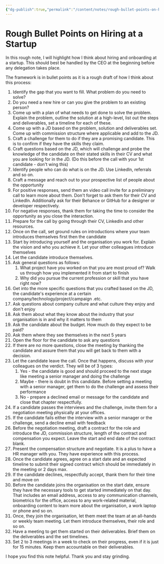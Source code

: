 ```yaml
---
{"dg-publish":true,"permalink":"/content/notes/rough-bullet-points-on-hiring-at-a-startup/","noteIcon":"2"}
---
```


# Rough Bullet Points on Hiring at a Startup

In this rough note, I will highlight how I think about hiring and onboarding at a startup. This should best be handled by the CEO at the beginning before any delegation takes place. 

The framework is in bullet points as it is a rough draft of how I think about this process:

1. Identify the gap that you want to fill. What problem do you need to solve?
2. Do you need a new hire or can you give the problem to an existing person?
3. Come up with a plan of what needs to get done to solve the problem. Explain the problem, outline the solution at a high-level, list out the steps and deliverables, set a timeline for each of these.
4. Come up with a JD based on the problem, solution and deliverables set. Come up with commission structure where applicable and add to the JD.
5. Craft a challenge for them to do if they are a promising candidate. This is to confirm if they have the skills they claim.
6. Craft questions based on the JD, which will challenge and probe the knowledge of the candidate on their stated skills in their CV  and what you are looking for in the JD. (Do this before the call with your 1st candidate - don't wing this)
7. Identify people who can do what is on the JD. Use LinkedIn, referrals and so on.
8. Craft a message and reach out to your prospective list of people about the opportunity
9. For positive responses, send them an video call invite for a preliminary call to learn more about them. Don't forget to ask them for their CV and LinkedIn. Additionally ask for their Behance or GitHub for a designer or developer respectively.
10. For negative responses, thank them for taking the time to consider the opportunity as you close the interaction.
11. Prepare for the call by going through their CV, LinkedIn and other resources.
12. Once on the call, set ground rules on introductions where your team introduces themselves first then the candidate
13. Start by introducing yourself and the organisation you work for. Explain the vision and who you achieve it. Let your other colleagues introduce themselves
14. Let the candidate introduce themselves.
15. Ask general questions as follows:
	1. What project have you worked on that you are most proud of? Walk us through how you implemented it from start to finish
	2. Why did you pursue the current profession or skill that you have right now?
16. Get into the more specific questions that you crafted based on the JD, the candidate's experience at a certain company/technology/project/campaign .etc.
17. Ask questions about company culture and what culture they enjoy and don't enjoy
18. Ask them about what they know about the industry that your organisation is in and why it matters to them
19. Ask the candidate about the budget. How much do they expect to be paid?
20. Ask them where they see themselves in the next 5 years
21. Open the floor for the candidate to ask any questions
22. If there are no more questions, close the meeting by thanking the candidate and assure them that you will get back to them with a decision.
23. Let the candidate leave the call. Once that happens, discuss with your colleagues on the verdict. They will be of 3 types:
	1. Yes - the candidate is good and should proceed to the next stage like meeting a senior manager and doing the challenge
	2. Maybe - there is doubt in this candidate. Before setting a meeting with a senior manager, get them to do the challenge and assess their performance
	3. No - prepare a declined email or message for the candidate and close that chapter respectfully.
24. If a candidate passes the interviews and the challenge, invite them for a negotiation meeting physically at your offices. 
25. If the candidate fails either the interview with a senior manager or the challenge, send a decline email with feedback
26. Before the negotiation meeting, draft a contract for the role and introduce the JD, commission structure, length of the contract and compensation you expect. Leave the start and end date of the contract blank. 
27. Present the compensation structure and negotiate. It is a plus to have a HR manager with you. They have experience with this process.
28. Once the candidate agrees, agree on a start date and an expected timeline to submit their signed contract which should be immediately in the meeting or 2 days max.
29. If the candidate declines, respectfully accept, thank them for their time and move on
30. Before the candidate joins the organisation on the start date, ensure they have the necessary tools to get started immediately on that day. That includes an email address, access to any communication channels, biometrics for the office, access to any work-related material, onboarding content to learn more about the organisation, a work laptop or phone and so on.
31. Once, they join the organisation, let them meet the team at an all-hands or weekly team meeting. Let them introduce themselves, their role and so on.
32. Have a meeting to get them started on their deliverables. Brief them on the deliverables and the set timelines.
33. Set 2 to 3 meetings in a week to check on their progress, even if it is just for 15 minutes. Keep them accountable on their deliverables.

I hope you find this note helpful. Thank you and stay grinding.